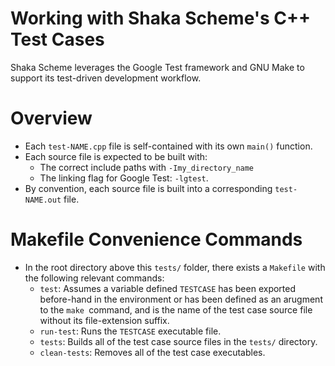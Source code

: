 # Working with Shaka Scheme's C++ Test Cases

Shaka Scheme leverages the Google Test framework and
GNU Make to support its test-driven development workflow.

# Overview

- Each `test-NAME.cpp` file is self-contained with its own `main()` function.
- Each source file is expected to be built with:
  - The correct include paths with `-Imy_directory_name`
  - The linking flag for Google Test: `-lgtest`.
- By convention, each source file is built into a corresponding
 `test-NAME.out` file.

# Makefile Convenience Commands

- In the root directory above this `tests/` folder, there
  exists a `Makefile` with the following relevant commands:
  - `test`: Assumes a variable defined `TESTCASE` has been
    exported before-hand in the environment or has been defined
    as an arugment to the `make `command, and is the name of the 
    test case source file without its file-extension suffix.
  - `run-test`: Runs the `TESTCASE` executable file.
  - `tests`: Builds all of the test case source files in the
    `tests/` directory.
  - `clean-tests`: Removes all of the test case executables.

